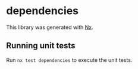 # dependencies

This library was generated with [Nx](https://nx.dev).

## Running unit tests

Run `nx test dependencies` to execute the unit tests.
